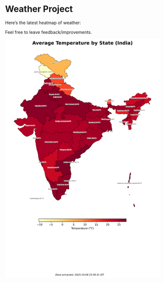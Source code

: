 # Weather Project

Here’s the latest heatmap of weather:

Feel free to leave feedback/improvements.

![India Heatmap](docs/assets/india_heatmap.png?v=E16571)
